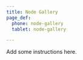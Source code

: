 ```yaml
---
title: Node Gallery
page_def:
  phone: node-gallery
  tablet: node-gallery

---
```


Add some instructions here.
